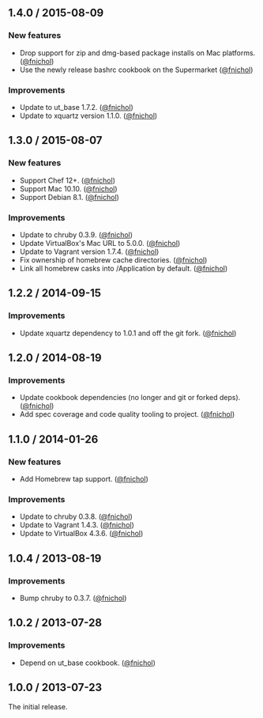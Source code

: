 ## 1.4.0 / 2015-08-09

### New features

* Drop support for zip and dmg-based package installs on Mac platforms. ([@fnichol][])
* Use the newly release bashrc cookbook on the Supermarket ([@fnichol][])

### Improvements

* Update to ut_base 1.7.2. ([@fnichol][])
* Update to xquartz version 1.1.0. ([@fnichol][])


## 1.3.0 / 2015-08-07

### New features

* Support Chef 12+. ([@fnichol][])
* Support Mac 10.10. ([@fnichol][])
* Support Debian 8.1. ([@fnichol][])

### Improvements

* Update to chruby 0.3.9. ([@fnichol][])
* Update VirtualBox's Mac URL to 5.0.0. ([@fnichol][])
* Update to Vagrant version 1.7.4. ([@fnichol][])
* Fix ownership of homebrew cache directories. ([@fnichol][])
* Link all homebrew casks into /Application by default. ([@fnichol][])


## 1.2.2 / 2014-09-15

### Improvements

* Update xquartz dependency to 1.0.1 and off the git fork. ([@fnichol][])


## 1.2.0 / 2014-08-19

### Improvements

* Update cookbook dependencies (no longer and git or forked deps). ([@fnichol][])
* Add spec coverage and code quality tooling to project. ([@fnichol][])


## 1.1.0 / 2014-01-26

### New features

* Add Homebrew tap support. ([@fnichol][])

### Improvements

* Update to chruby 0.3.8. ([@fnichol][])
* Update to Vagrant 1.4.3. ([@fnichol][])
* Update to VirtualBox 4.3.6. ([@fnichol][])


## 1.0.4 / 2013-08-19

### Improvements

* Bump chruby to 0.3.7. ([@fnichol][])


## 1.0.2 / 2013-07-28

### Improvements

* Depend on ut\_base cookbook. ([@fnichol][])


## 1.0.0 / 2013-07-23

The initial release.

<!--- The following link definition list is generated by PimpMyChangelog --->
[@fnichol]: https://github.com/fnichol
